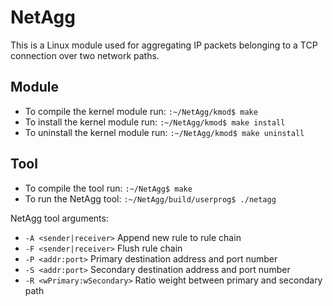 NetAgg
======
This is a Linux module used for aggregating IP packets belonging to a TCP connection over two network paths.

Module
------
* To compile the kernel module run: `:~/NetAgg/kmod$ make`
* To install the kernel module run: `:~/NetAgg/kmod$ make install`
* To uninstall the kernel module run: `:~/NetAgg/kmod$ make uninstall`

Tool
----
* To compile the tool run: `:~/NetAgg$ make`
* To run the NetAgg tool: `:~/NetAgg/build/userprog$ ./netagg`

NetAgg tool arguments:
* `-A <sender|receiver>` Append new rule to rule chain
* `-F <sender|receiver>` Flush rule chain
* `-P <addr:port>` Primary destination address and port number
* `-S <addr:port>` Secondary destination address and port number
* `-R <wPrimary:wSecondary>` Ratio weight between primary and secondary path


